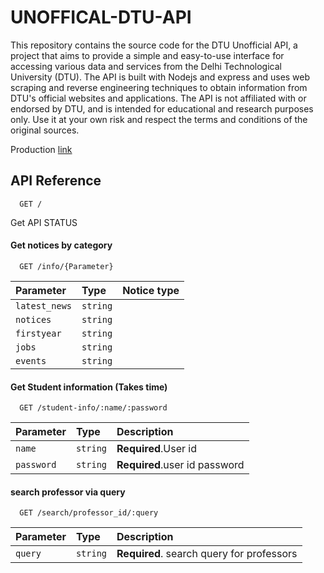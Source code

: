 
# UNOFFICAL-DTU-API

This repository contains the source code for the DTU Unofficial API, a project that aims to provide a simple and easy-to-use interface for accessing various data and services from the Delhi Technological University (DTU). The API is built with Nodejs and express and uses web scraping and reverse engineering techniques to obtain information from DTU's official websites and applications. The API is not affiliated with or endorsed by DTU, and is intended for educational and research purposes only. Use it at your own risk and respect the terms and conditions of the original sources.

Production [link](https://dtu-unofficial-api.up.railway.app/)






## API Reference
```http
  GET /
```

Get API STATUS  
#### Get notices by category

```http
  GET /info/{Parameter}
```

| Parameter | Type     | Notice type                |
| :-------- | :------- | :------------------------- |
| `latest_news` | `string` |   |
| `notices` | `string` |   |
| `firstyear` | `string` |   |
| `jobs` | `string` |   |
| `events` | `string` |   |

#### Get Student information **(Takes time)**

```http
  GET /student-info/:name/:password
```

| Parameter | Type     | Description                       |
| :-------- | :------- | :-------------------------------- |
| `name`      | `string` | **Required**.User id|
| `password`      | `string` | **Required**.user id password|

#### search professor via query

```http
  GET /search/professor_id/:query
```

| Parameter | Type     | Description                       |
| :-------- | :------- | :-------------------------------- |
| `query`      | `string` | **Required**. search query for professors |

